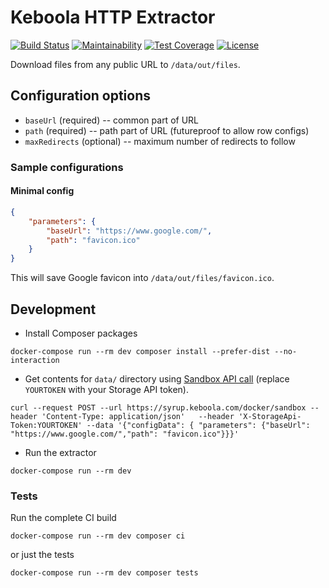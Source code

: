 # Keboola HTTP Extractor
 
[![Build Status](https://travis-ci.org/keboola/http-extractor.svg?branch=master)](https://travis-ci.org/keboola/http-extractor)
[![Maintainability](https://api.codeclimate.com/v1/badges/dbd6232439360319f152/maintainability)](https://codeclimate.com/github/keboola/http-extractor/maintainability)
[![Test Coverage](https://api.codeclimate.com/v1/badges/dbd6232439360319f152/test_coverage)](https://codeclimate.com/github/keboola/http-extractor/test_coverage)
[![License](https://img.shields.io/badge/license-MIT-blue.svg)](https://github.com/keboola/gmail-extractor/blob/master/LICENSE.md)


Download files from any public URL to `/data/out/files`. 

## Configuration options

- `baseUrl` (required) -- common part of URL
- `path` (required) -- path part of URL (futureproof to allow row configs)
- `maxRedirects` (optional) -- maximum number of redirects to follow

### Sample configurations

#### Minimal config

```json
{
    "parameters": {
        "baseUrl": "https://www.google.com/",
        "path": "favicon.ico"
    }
}
```

This will save Google favicon into `/data/out/files/favicon.ico`. 

## Development

- Install Composer packages

```
docker-compose run --rm dev composer install --prefer-dist --no-interaction
```

- Get contents for `data/` directory using [Sandbox API call](https://developers.keboola.com/extend/common-interface/sandbox/) (replace `YOURTOKEN` with your Storage API token). 

```
curl --request POST --url https://syrup.keboola.com/docker/sandbox --header 'Content-Type: application/json'   --header 'X-StorageApi-Token:YOURTOKEN' --data '{"configData": { "parameters": {"baseUrl": "https://www.google.com/","path": "favicon.ico"}}}'
```


- Run the extractor 

```
docker-compose run --rm dev
```

### Tests
Run the complete CI build

```
docker-compose run --rm dev composer ci
```

or just the tests

```
docker-compose run --rm dev composer tests
```
